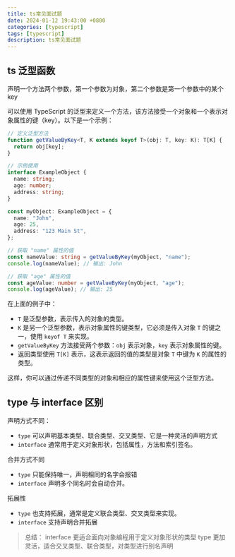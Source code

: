 ```yaml
---
title: ts常见面试题
date: 2024-01-12 19:43:00 +0800
categories: [typescript]
tags: [typescript]
description: ts常见面试题
---
```


## ts 泛型函数
声明一个方法两个参数，第一个参数为对象，第二个参数是第一个参数中的某个key

可以使用 TypeScript 的泛型来定义一个方法，该方法接受一个对象和一个表示对象属性的键（key）。以下是一个示例：

```typescript
// 定义泛型方法
function getValueByKey<T, K extends keyof T>(obj: T, key: K): T[K] {
  return obj[key];
}

// 示例使用
interface ExampleObject {
  name: string;
  age: number;
  address: string;
}

const myObject: ExampleObject = {
  name: "John",
  age: 25,
  address: "123 Main St",
};

// 获取 "name" 属性的值
const nameValue: string = getValueByKey(myObject, "name");
console.log(nameValue); // 输出: John

// 获取 "age" 属性的值
const ageValue: number = getValueByKey(myObject, "age");
console.log(ageValue); // 输出: 25
```

在上面的例子中：

- `T` 是泛型参数，表示传入的对象的类型。
- `K` 是另一个泛型参数，表示对象属性的键类型，它必须是传入对象 `T` 的键之一，使用 `keyof T` 来实现。
- `getValueByKey` 方法接受两个参数：`obj` 表示对象，`key` 表示对象属性的键。
- 返回类型使用 `T[K]` 表示，这表示返回的值的类型是对象 `T` 中键为 `K` 的属性的类型。

这样，你可以通过传递不同类型的对象和相应的属性键来使用这个泛型方法。


## type 与 interface 区别
声明方式不同：
- `type` 可以声明基本类型、联合类型、交叉类型、它是一种灵活的声明方式
- `interface` 通常用于定义对象形状，包括属性，方法和索引签名。

合并方式不同
- `type` 只能保持唯一，声明相同的名字会报错
- `interface` 声明多个同名时会自动合并。

拓展性
- `type` 也支持拓展，通常是定义联合类型、交叉类型来实现。
- `interface` 支持声明合并拓展

> 总结：
> interface 更适合面向对象编程用于定义对象形状的类型
> type 更加灵活，适合交叉类型、联合类型，对类型进行别名声明

